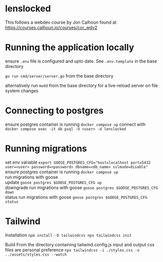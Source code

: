 # lenslocked
This follows a webdev course by Jon Calhoun found at https://courses.calhoun.io/courses/cor_wdv2

# Running the application locally

ensure `.env` file is configured and upto date. See `.env.template` in the base directory

`go run cmd/server/server.go` from the base directory

alternatively run `modd` from the base directory for a live-reload server on file system changes

# Connecting to postgres

ensure postgres container is running
`docker compose up`
connect with `docker compose exec -it db psql -U <user> -d lenslocked`

# Running migrations

set env variable
`export GOOSE_POSTGRES_CFG="host=localhost port=5432 user=<user> password=<password> dbname=<db_name> sslmode=disable"`
<br>
ensure postgres container is running
`docker compose up`
<br>
run migrations with goose
<br>
update `goose postgres $GOOSE_POSTGRES_CFG up`
<br>
downgrade run migrations with goose `goose postgres $GOOSE_POSTGRES_CFG down`
<br>
status run migrations with goose `goose postgres $GOOSE_POSTGRES_CFG status`
<br>

# Tailwind
Installation
`npm install -D tailwindcss
npx tailwindcss init`

Build
From the directory containing tailwind.config.js
input and output css files are personal preference
`npx tailwindcss -i ./styles.css -o ../assets/styles.css --watch`